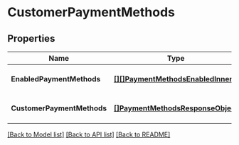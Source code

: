 # CustomerPaymentMethods

## Properties
Name | Type | Description | Notes
------------ | ------------- | ------------- | -------------
**EnabledPaymentMethods** | [**[][]PaymentMethodsEnabledInner**](array.md) |  | [optional] [default to null]
**CustomerPaymentMethods** | [**[]PaymentMethodsResponseObject**](PaymentMethodsResponseObject.md) |  | [optional] [default to null]

[[Back to Model list]](../README.md#documentation-for-models) [[Back to API list]](../README.md#documentation-for-api-endpoints) [[Back to README]](../README.md)

